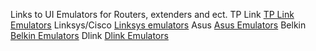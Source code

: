 Links to UI Emulators for Routers, extenders and ect.
TP Link
[TP Link Emulators](https://www.tp-link.com/ca/support/emulator/)
Linksys/Cisco
[Linksys emulators](https://ui.linksys.com/)
Asus
[Asus Emulators](https://demoui.asus.com/)
Belkin
[Belkin Emulators](http://ui.belkin.com/)
Dlink
[Dlink Emulators](https://support.dlink.ca/Emulators/dir605l/111/index.html)




